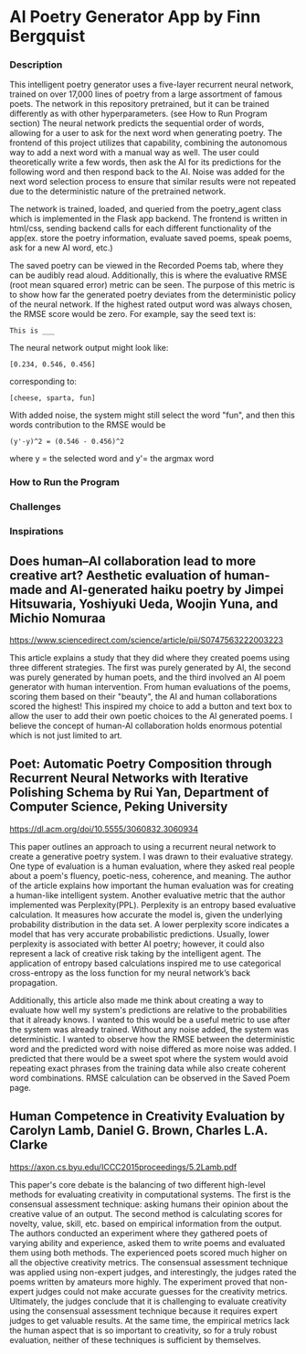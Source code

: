 # AI Poetry Generator App by Finn Bergquist

### Description

This intelligent poetry generator uses a five-layer recurrent neural network,
trained on over 17,000 lines of poetry from a large assortment of famous poets.
The network in this repository pretrained, but it can be trained differently as
with other hyperparameters. (see How to Run Program section)
The neural network predicts the sequential order of words, allowing for
a user to ask for the next word when generating poetry. The frontend of this
project utilizes that capability, combining the autonomous way to add a next
word with a manual way as well. The user could theoretically write a few words,
then ask the AI for its predictions for the following word and then respond
back to the AI. Noise was added for the next word selection process to ensure
that similar results were not repeated due to the deterministic nature of the
pretrained network.

The network is trained, loaded, and queried from the poetry_agent class which
is implemented in the Flask app backend. The frontend is written in html/css,
sending backend calls for each different functionality of the app(ex. store the
poetry information, evaluate saved poems, speak poems, ask for a new AI word,
etc.)

The saved poetry can be viewed in the Recorded Poems tab, where they can be
audibly read aloud. Additionally, this is where the evaluative RMSE
(root mean squared error) metric can be seen. The purpose of this metric is to
show how far the generated poetry deviates from the deterministic policy of
the neural network. If the highest rated output word was always chosen, the
RMSE score would be zero. For example, say the seed text is:

```
This is ___
```

The neural network output might look like:

```
[0.234, 0.546, 0.456]
```

corresponding to:

```
[cheese, sparta, fun]
```

With added noise, the system might still select the word "fun", and then this
words contribution to the RMSE would be

```
(y'-y)^2 = (0.546 - 0.456)^2
```

where y = the selected word and y'= the argmax word

### How to Run the Program

### Challenges

### Inspirations

## Does human–AI collaboration lead to more creative art? Aesthetic evaluation of human-made and AI-generated haiku poetry by Jimpei Hitsuwaria, Yoshiyuki Ueda, Woojin Yuna, and Michio Nomuraa

https://www.sciencedirect.com/science/article/pii/S0747563222003223

This article explains a study that they did where they created poems using three
different strategies. The first was purely generated by AI, the second was purely
generated by human poets, and the third involved an AI poem generator with human intervention.
From human evaluations of the poems, scoring them based on their "beauty", the
AI and human collaborations scored the highest! This inspired my choice to add
a button and text box to allow the user to add their own poetic choices to the
AI generated poems. I believe the concept of human-AI collaboration holds enormous
potential which is not just limited to art.

## Poet: Automatic Poetry Composition through Recurrent Neural Networks with Iterative Polishing Schema by Rui Yan, Department of Computer Science, Peking University

https://dl.acm.org/doi/10.5555/3060832.3060934

This paper outlines an approach to using a recurrent neural network to create a
generative poetry system. I was drawn to their evaluative strategy. One type
of evaluation is a human evaluation, where they asked real people about a
poem's fluency, poetic-ness, coherence, and meaning. The author of the article
explains how important the human evaluation was for creating a human-like
intelligent system. Another evaluative metric that the author implemented was
Perplexity(PPL). Perplexity is an entropy based evaluative calculation. It
measures how accurate the model is, given the underlying probability
distribution in the data set. A lower perplexity score indicates a model that
has very accurate probabilistic predictions. Usually, lower perplexity is
associated with better AI poetry; however, it could also represent a lack of
creative risk taking by the intelligent agent. The application of entropy based
calculations inspired me to use categorical cross-entropy as the loss function
for my neural network’s back propagation.

Additionally, this article also made me think about creating a way to evaluate
how well my system's predictions are relative to the probabilities that it
already knows. I wanted to this would be a useful metric to use after
the system was already trained. Without any noise added, the system was
deterministic. I wanted to observe how the RMSE between the deterministic word
and the predicted word with noise differed as more noise was added. I predicted
that there would be a sweet spot where the system would avoid repeating exact
phrases from the training data while also create coherent word combinations.
RMSE calculation can be observed in the Saved Poem page.

## Human Competence in Creativity Evaluation by Carolyn Lamb, Daniel G. Brown, Charles L.A. Clarke

https://axon.cs.byu.edu/ICCC2015proceedings/5.2Lamb.pdf

This paper's core debate is the balancing of two different high-level methods
for evaluating creativity in computational systems. The first is the consensual
assessment technique: asking humans their opinion about the creative value of an
output. The second method is calculating scores for novelty, value, skill, etc.
based on empirical information from the output. The authors conducted an
experiment where they gathered poets of varying ability and experience, asked
them to write poems and evaluated them using both methods. The experienced
poets scored much higher on all the objective creativity metrics. The consensual
assessment technique was applied using non-expert judges, and interestingly,
the judges rated the poems written by amateurs more highly. The experiment
proved that non-expert judges could not make accurate guesses for the creativity
metrics. Ultimately, the judges conclude that it is challenging to evaluate
creativity using the consensual assessment technique because it requires
expert judges to get valuable results. At the same time, the empirical metrics
lack the human aspect that is so important to creativity, so for a truly robust
evaluation, neither of these techniques is sufficient by themselves.
